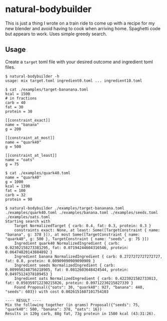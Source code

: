 # natural-bodybuilder

This is just a thing I wrote on a train ride to come up with a recipe for my new blender and avoid having to cook when arriving home.
Spaghetti code but appears to work.
Uses simple greedy search.

Usage
---

Create a `target` toml file with your desired outcome and ingredient toml files.

```
$ natural-bodybuilder -h
usage: mix target.toml ingredient0.toml ... ingredient10.toml
```

```
$ cat ./examples/target-bananana.toml
kcal = 1500
# in fractions
carb = 40
fat = 30
protein = 30

[[constraint_exact]]
name = "banana"
g = 200

[[constraint_at_most]]
name = "quark40"
g = 500

[[constraint_at_least]]
name = "oats"
g = 75
```

```
$ cat ./examples/quark40.toml 
name = "quark40"
g = 1000
kcal = 1390
fat = 100
carb = 32
protein = 90
```

```
$ natural-bodybuilder ./examples/target-bananana.toml ./examples/quark40.toml ./examples/banana.toml ./examples/seeds.toml ./examples/oats.toml
Starting search with
	Target NormalizedTarget { carb: 0.4, fat: 0.3, protein: 0.3 }
	constraints exact: None, at least: Some([TargetConstraint { name: "banana", g: 378 }]), at most Some([TargetConstraint { name: "quark40", g: 500 }, TargetConstraint { name: "seeds", g: 75 }])
	Ingredient quark40 NormalizedIngredient { carb: 0.02302158273381295, fat: 0.07194244604316546, protein: 0.06474820143884892 }
	Ingredient banana NormalizedIngredient { carb: 0.2727272727272727, fat: 0.0, protein: 0.00909090909090909 }
	Ingredient seeds NormalizedIngredient { carb: 0.009950248756218905, fat: 0.0812603648424544, protein: 0.04975124378109453 }
	Ingredient oats NormalizedIngredient { carb: 0.4223021582733813, fat: 0.050359712230215826, protein: 0.09712230215827339 }
	Found Proposal({"oats": 30, "quark40": 927, "banana": 440, "seeds": 603}) with cost 0.0026151607101754103

---- RESULT ----
Mix the following together (in grams) Proposal({"seeds": 75, "quark40": 500, "banana": 378, "oats": 16})
Results in 120g carb, 88g fat, 73g protein in 1500 kcal (43:31:26).
```
